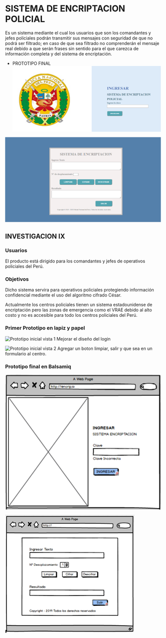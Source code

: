 # SISTEMA DE ENCRIPTACION POLICIAL

Es un sistema mediante el cual los usuarios que son los comandantes y jefes policiales podrán transmitir sus mensajes con seguridad de que no podrá ser filtrado; en caso de que sea filtrado no comprenderán el mensaje real debido a que serán frases sin sentido para el que carezca de información completa y del sistema de encriptación.

- PROTOTIPO FINAL
![Prototipo inicial vista 1](https://github.com/melizasosa/LIM010-Cipher/blob/master/src/img/LoginSistema.PNG)

![Prototipo inicial vista 2](https://github.com/melizasosa/LIM010-Cipher/blob/master/src/img/PrototipoSistema.PNG)

## INVESTIGACION IX
### Usuarios

El producto está dirigido para los comandantes y jefes de operativos policiales del Perú.

### Objetivos

Dicho sistema servira para operativos policiales  protegiendo información confidencial mediante el uso del algoritmo  cifrado César.  

Actualmente los centros policiales tienen un sistema estadounidense de encriptación pero las zonas de emergencia como el VRAE debido al alto costo  y no es accesible para todo los centros policiales del Perú.

### Primer Prototipo en lapiz y papel
![Prototipo inicial vista 1](https://github.com/melizasosa/LIM010-Cipher/blob/master/src/img/PrototipoInicial_vista1.jpg "Prototipo inicial vista 1")
Mejorar el diseño del login

![Prototipo inicial vista 2](https://github.com/melizasosa/LIM010-Cipher/blob/master/src/img/PrototipoInicial_vista2.jpg "Prototipo inicial vista 2")
Agregar un boton limpiar, salir y que sea en un formulario al centro.

### Prototipo final en Balsamiq
![Prototipo final vista 1](https://github.com/melizasosa/LIM010-Cipher/blob/master/src/img/PrototipoFinal_vista1.jpg "Prototipo final vista 1")


![Prototipo final vista 2](https://github.com/melizasosa/LIM010-Cipher/blob/master/src/img/PrototipoFinal_vista2.PNG "Prototipo final vista 2")
